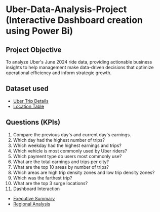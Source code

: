 # Uber-Data-Analysis-Project (Interactive Dashboard creation using Power Bi)
## Project Objective
To analyze Uber's June 2024 ride data, providing actionable business insights to help management make data-driven decisions that optimize operational efficiency and inform strategic growth.
## Dataset used
- <a href="https://github.com/RakibRahull/Uber-Data-Analysis-Project/blob/main/Uber%20Trip%20Details.xlsx">Uber Trip Details</a>
- <a href="https://github.com/RakibRahull/Uber-Data-Analysis-Project/blob/main/Location%20Table.xlsx">Location Table</a>
## Questions (KPIs)
1. Compare the previous day's and current day's earnings.
2. Which day had the highest number of trips?
3. Which weekday had the highest earnings and trips?
4. Which vehicle is most commonly used by Uber riders?
5. Which payment type do users most commonly use?
6. What are the total earnings and trips per city?
7. What are the top 10 areas by number of trips?
8. Which areas are high trip density zones and low trip density zones?
9. Which was the farthest trip?
10. What are the top 3 surge locations?
11. Dashboard Interaction 
- <a href="https://github.com/RakibRahull/Uber-Data-Analysis-Project/blob/main/Executive%20Summary.PNG">Executive Summary</a>
- <a href="https://github.com/RakibRahull/Uber-Data-Analysis-Project/blob/main/Regional%20Analysis.PNG">Regional Analysis</a>

